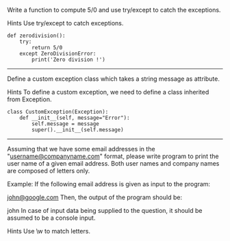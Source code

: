 
Write a function to compute 5/0 and use try/except to catch the exceptions.

Hints
Use try/except to catch exceptions.

```
def zerodivision():
    try:
        return 5/0
    except ZeroDivisionError:
        print('Zero division !')
```
---

Define a custom exception class which takes a string message as attribute.

Hints
To define a custom exception, we need to define a class inherited from Exception.

```
class CustomException(Exception):
    def __init__(self, message="Error"):
        self.message = message
        super().__init__(self.message)

```

---

Assuming that we have some email addresses in the "username@companyname.com" format, please write program to print the user name of a given email address. Both user names and company names are composed of letters only.

Example: If the following email address is given as input to the program:

john@google.com
Then, the output of the program should be:

john
In case of input data being supplied to the question, it should be assumed to be a console input.

Hints
Use \w to match letters.


